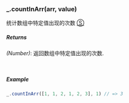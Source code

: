 ### _.countInArr(arr, value)

统计数组中特定值出现的次数 [&#x24C8;](https://github.com/MuYunyun/diana/blob/master/src/common/array/countInArr.ts "View in source")

##### Returns
*(Number)*: 返回数组中特定值出现的次数.

&nbsp;&nbsp;

##### Example
```js
_.countInArr([1, 1, 2, 1, 2, 3], 1) // => 3
```